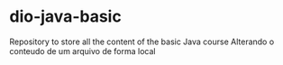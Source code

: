 # dio-java-basic
Repository to store all the content of the basic Java course
Alterando o conteudo de um arquivo de forma local
